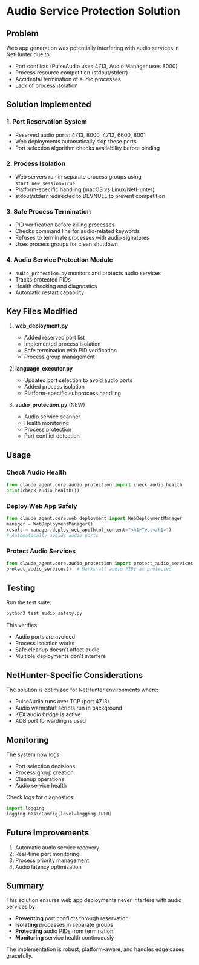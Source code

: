 # Audio Service Protection Solution

## Problem
Web app generation was potentially interfering with audio services in NetHunter due to:
- Port conflicts (PulseAudio uses 4713, Audio Manager uses 8000)
- Process resource competition (stdout/stderr)
- Accidental termination of audio processes
- Lack of process isolation

## Solution Implemented

### 1. Port Reservation System
- Reserved audio ports: 4713, 8000, 4712, 6600, 8001
- Web deployments automatically skip these ports
- Port selection algorithm checks availability before binding

### 2. Process Isolation
- Web servers run in separate process groups using `start_new_session=True`
- Platform-specific handling (macOS vs Linux/NetHunter)
- stdout/stderr redirected to DEVNULL to prevent competition

### 3. Safe Process Termination
- PID verification before killing processes
- Checks command line for audio-related keywords
- Refuses to terminate processes with audio signatures
- Uses process groups for clean shutdown

### 4. Audio Service Protection Module
- `audio_protection.py` monitors and protects audio services
- Tracks protected PIDs
- Health checking and diagnostics
- Automatic restart capability

## Key Files Modified

1. **web_deployment.py**
   - Added reserved port list
   - Implemented process isolation
   - Safe termination with PID verification
   - Process group management

2. **language_executor.py**
   - Updated port selection to avoid audio ports
   - Added process isolation
   - Platform-specific subprocess handling

3. **audio_protection.py** (NEW)
   - Audio service scanner
   - Health monitoring
   - Process protection
   - Port conflict detection

## Usage

### Check Audio Health
```python
from claude_agent.core.audio_protection import check_audio_health
print(check_audio_health())
```

### Deploy Web App Safely
```python
from claude_agent.core.web_deployment import WebDeploymentManager
manager = WebDeploymentManager()
result = manager.deploy_web_app(html_content="<h1>Test</h1>")
# Automatically avoids audio ports
```

### Protect Audio Services
```python
from claude_agent.core.audio_protection import protect_audio_services
protect_audio_services()  # Marks all audio PIDs as protected
```

## Testing

Run the test suite:
```bash
python3 test_audio_safety.py
```

This verifies:
- Audio ports are avoided
- Process isolation works
- Safe cleanup doesn't affect audio
- Multiple deployments don't interfere

## NetHunter-Specific Considerations

The solution is optimized for NetHunter environments where:
- PulseAudio runs over TCP (port 4713)
- Audio warmstart scripts run in background
- KEX audio bridge is active
- ADB port forwarding is used

## Monitoring

The system now logs:
- Port selection decisions
- Process group creation
- Cleanup operations
- Audio service health

Check logs for diagnostics:
```python
import logging
logging.basicConfig(level=logging.INFO)
```

## Future Improvements

1. Automatic audio service recovery
2. Real-time port monitoring
3. Process priority management
4. Audio latency optimization

## Summary

This solution ensures web app deployments never interfere with audio services by:
- **Preventing** port conflicts through reservation
- **Isolating** processes in separate groups
- **Protecting** audio PIDs from termination
- **Monitoring** service health continuously

The implementation is robust, platform-aware, and handles edge cases gracefully.